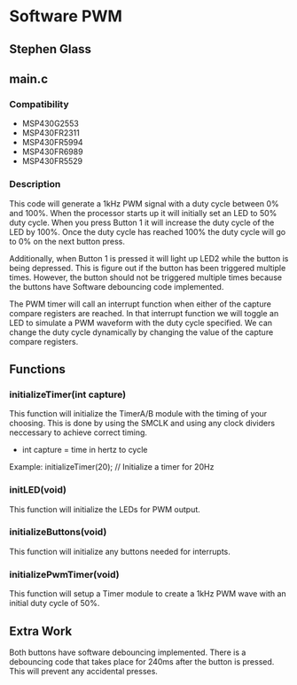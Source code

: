 # Software PWM
## Stephen Glass

## main.c
### Compatibility
* MSP430G2553
* MSP430FR2311
* MSP430FR5994
* MSP430FR6989
* MSP430FR5529

### Description
This code will generate a 1kHz PWM signal with a duty cycle between 0% and 100%. When the processor starts up it will initially set an LED to 50% duty cycle. When you press Button 1 it will increase the duty cycle of the LED by 100%. Once the duty cycle has reached 100% the duty cycle will go to 0% on the next button press.

Additionally, when Button 1 is pressed it will light up LED2 while the button is being depressed. This is figure out if the button has been triggered multiple times. However, the button should not be triggered multiple times because the buttons have Software debouncing code implemented.

The PWM timer will call an interrupt function when either of the capture compare registers are reached. In that interrupt function we will toggle an LED to simulate a PWM waveform with the duty cycle specified. We can change the duty cycle dynamically by changing the value of the capture compare registers.

## Functions
### initializeTimer(int capture)
This function will initialize the TimerA/B module with the timing of your choosing. This is done by using the SMCLK and using any clock dividers neccessary to achieve correct timing.
* int capture = time in hertz to cycle

Example:
initializeTimer(20); // Initialize a timer for 20Hz

### initLED(void)
This function will initialize the LEDs for PWM output.

### initializeButtons(void)
This function will initialize any buttons needed for interrupts.

### initializePwmTimer(void)
This function will setup a Timer module to create a 1kHz PWM wave with an initial duty cycle of 50%.

## Extra Work
Both buttons have software debouncing implemented. There is a debouncing code that takes place for 240ms after the button is pressed. This will prevent any accidental presses.